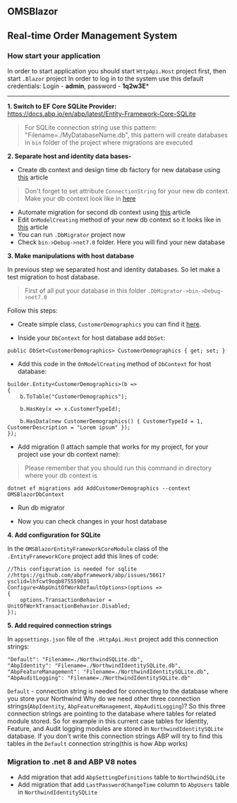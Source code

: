 ## OMSBlazor
Real-time Order Management System
------------------------
### How start your application
In order to start application you should start `HttpApi.Host` project first, then start `.Blazor` project
In order to log in to the system use this default credentials: Login - **admin**, password - **1q2w3E***

------------------------
<b>1. Switch to EF Core SQLite Provider:</b>  
https://docs.abp.io/en/abp/latest/Entity-Framework-Core-SQLite
> For SQLite connection string use this pattern: "Filename=./MyDatabaseName.db",
this pattern will create databases in `bin` folder of the project where migrations are executed

<b>2. Separate host and identity data bases-</b>

- Create db context and design time db factory for new database using [this](https://docs.abp.io/en/abp/latest/Entity-Framework-Core-Migrations#create-a-second-dbcontext) article
> Don't forget to set attribute `ConnectionString` for your new db context. Make your db context look
like in [here](https://github.com/SergeyDavidovich/OMSBlazor/blob/development/src/OMSBlazor.EntityFrameworkCore/EntityFrameworkCore/OMSBlazorIdentityDbContext.cs)
- Automate migration for second db context using [this](https://docs.abp.io/en/abp/latest/Entity-Framework-Core-Migrations#automate-the-second-database-schema-migration) article
- Edit `OnModelCreating` method of your new db context so it looks like in [this](https://docs.abp.io/en/abp/latest/Entity-Framework-Core-Migrations#separating-host-tenant-database-schemas) article
- You can run `.DbMigrator` project now
- Check `bin->Debug->net7.0` folder. Here you will find your new database

<b>3. Make manipulations with host database</b>

In previous step we separated host and identity databases. So let make a test migration to host database.

> First of all put your database in this folder `.DbMigrator->bin->Debug->net7.0`

Follow this steps:
- Create simple class, `CustomerDemographics` you can find it [here](https://github.com/SergeyDavidovich/OMSBlazor/blob/development/src/OMSBlazor.EntityFrameworkCore/HostModels/CustomerDemographic.cs).

- Inside your `DbContext` for host database add `DbSet`:
```
public DbSet<CustomerDemographics> CustomerDemographics { get; set; }
```

- Add this code in the `OnModelCreating` method of `DbContext` for host database:
```
builder.Entity<CustomerDemographics>(b =>
{
    b.ToTable("CustomerDemographics");

    b.HasKey(x => x.CustomerTypeId);

    b.HasData(new CustomerDemographics() { CustomerTypeId = 1, CustomerDescription = "Lorem ipsum" });
});
```

- Add migration (I attach sample that works for my project, for your project use your db context name): 
> Please remember that you should run this command in directory where your db context is
```
dotnet ef migrations add AddCustomerDemographics --context OMSBlazorDbContext
```

- Run db migrator

- Now you can check changes in your host database

<b>4. Add configuration for SQLite</b>

In the `OMSBlazorEntityFrameworkCoreModule` class of the `.EntityFrameworkCore` project add this lines of code:
```
//This configuration is needed for sqlite
//https://github.com/abpframework/abp/issues/5661?ysclid=lhfcwt9oqb875559031
Configure<AbpUnitOfWorkDefaultOptions>(options =>
{
    options.TransactionBehavior = UnitOfWorkTransactionBehavior.Disabled;
});
```

<b>5. Add required connection strings</b>

In `appsettings.json` file of the `.HttpApi.Host` project add this connection strings:
```
"Default": "Filename=./NorthwindSQLite.db",
"AbpIdentity": "Filename=./NorthwindIdentitySQLite.db",
"AbpFeatureManagement": "Filename=./NorthwindIdentitySQLite.db",
"AbpAuditLogging": "Filename=./NorthwindIdentitySQLite.db"
```

`Default` - connection string is needed for connecting to the database where you store your Northwind
Why do we need other three connection strings(`AbpIdentity`, `AbpFeatureManagement`, `AbpAuditLogging`)? 
So this three connection strings are pointing to the database where tables for related module stored. 
So for example in this current case tables for Identity, Feature, and Audit logging modules are stored in
`NorthwindIdentitySQLite` database. If you don't write this connection strings ABP will try to find this tables
in the `Default` connection string(this is how Abp works)

### Migration to .net 8 and ABP V8 notes

- Add migration that add `AbpSettingDefinitions` table to `NorthwindSQLite`
- Add migration that add `LastPasswordChangeTime` column to `AbpUsers` table in `NorthwindIdentitySQLite`